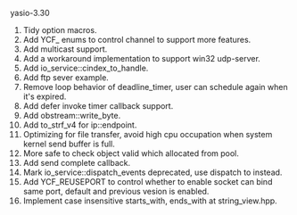 yasio-3.30
1. Tidy option macros.
2. Add YCF_ enums to control channel to support more features.
3. Add multicast support.
4. Add a workaround implementation to support win32 udp-server.
5. Add io_service::cindex_to_handle.
6. Add ftp sever example.
7. Remove loop behavior of deadline_timer, user can schedule again when it's expired.
8. Add defer invoke timer callback support.
9. Add obstream::write_byte.
10. Add to_strf_v4 for ip::endpoint.
11. Optimizing for file transfer, avoid high cpu occupation when system kernel send buffer is full.
12. More safe to check object valid which allocated from pool.
13. Add send complete callback.
14. Mark io_service::dispatch_events deprecated, use dispatch to instead.
15. Add YCF_REUSEPORT to control whether to enable socket can bind same port, default and previous vesion is enabled.
16. Implement case insensitive starts_with, ends_with at string_view.hpp.
